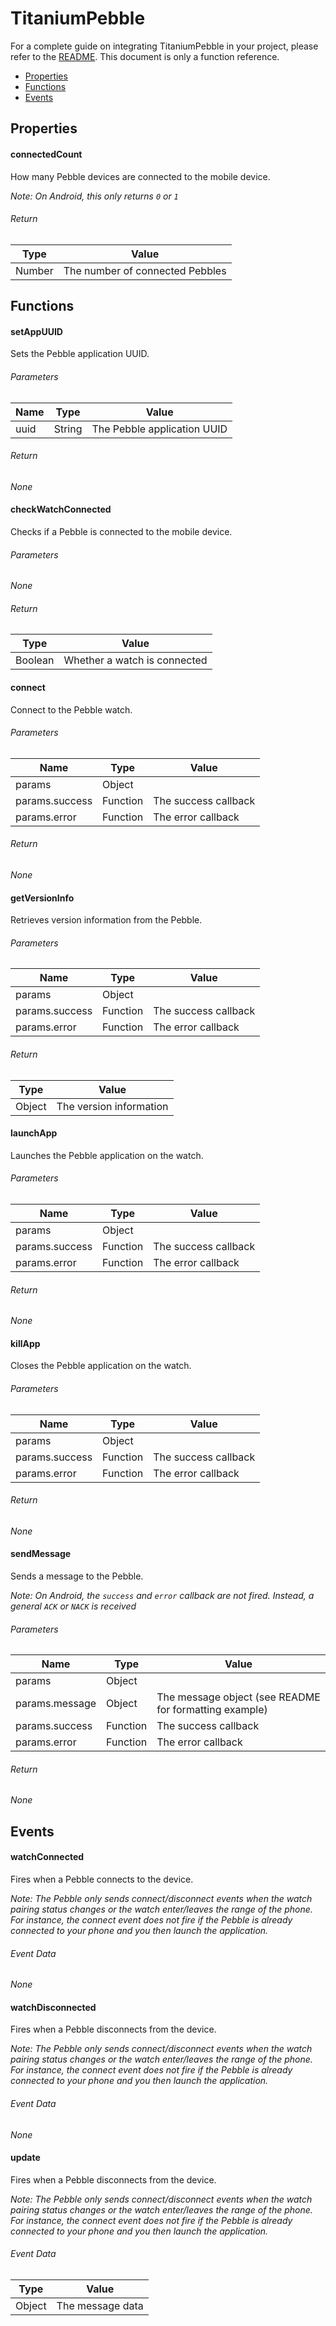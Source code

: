 # TitaniumPebble

For a complete guide on integrating TitaniumPebble in your project, please refer to the [README](https://github.com/mcongrove/TitaniumPebble/blob/master/README.md). This document is only a function reference.

 * [Properties](https://github.com/mcongrove/TitaniumPebble/blob/master/documentation/index.md#properties)
 * [Functions](https://github.com/mcongrove/TitaniumPebble/blob/master/documentation/index.md#functions)
 * [Events](https://github.com/mcongrove/TitaniumPebble/blob/master/documentation/index.md#events)

## Properties

#### connectedCount

How many Pebble devices are connected to the mobile device.

_Note: On Android, this only returns `0` or `1`_

###### Return

| Type | Value |
|------|-------|
| Number | The number of connected Pebbles |

## Functions

#### setAppUUID

Sets the Pebble application UUID.

###### Parameters

| Name | Type | Value |
|------|------|-------|
| uuid | String | The Pebble application UUID |

###### Return

_None_

#### checkWatchConnected

Checks if a Pebble is connected to the mobile device.

###### Parameters

_None_

###### Return

| Type | Value |
|------|-------|
| Boolean | Whether a watch is connected |

#### connect

Connect to the Pebble watch.

###### Parameters

| Name | Type | Value |
|------|------|-------|
| params | Object |  |
| params.success | Function | The success callback |
| params.error | Function | The error callback |

###### Return

_None_


#### getVersionInfo

Retrieves version information from the Pebble.

###### Parameters

| Name | Type | Value |
|------|------|-------|
| params | Object |  |
| params.success | Function | The success callback |
| params.error | Function | The error callback |

###### Return

| Type | Value |
|------|-------|
| Object | The version information |


#### launchApp

Launches the Pebble application on the watch.

###### Parameters

| Name | Type | Value |
|------|------|-------|
| params | Object |  |
| params.success | Function | The success callback |
| params.error | Function | The error callback |

###### Return

_None_

#### killApp

Closes the Pebble application on the watch.

###### Parameters

| Name | Type | Value |
|------|------|-------|
| params | Object |  |
| params.success | Function | The success callback |
| params.error | Function | The error callback |

###### Return

_None_

#### sendMessage

Sends a message to the Pebble.

_Note: On Android, the `success` and `error` callback are not fired. Instead, a general `ACK` or `NACK` is received_

###### Parameters

| Name | Type | Value |
|------|------|-------|
| params | Object |  |
| params.message | Object | The message object (see README for formatting example) |
| params.success | Function | The success callback |
| params.error | Function | The error callback |

###### Return

_None_

## Events

#### watchConnected

Fires when a Pebble connects to the device.

_Note: The Pebble only sends connect/disconnect events when the watch pairing status changes or the watch enter/leaves the range of the phone. For instance, the connect event does not fire if the Pebble is already connected to your phone and you then launch the application._

###### Event Data

_None_

#### watchDisconnected

Fires when a Pebble disconnects from the device.

_Note: The Pebble only sends connect/disconnect events when the watch pairing status changes or the watch enter/leaves the range of the phone. For instance, the connect event does not fire if the Pebble is already connected to your phone and you then launch the application._

###### Event Data

_None_

#### update

Fires when a Pebble disconnects from the device.

_Note: The Pebble only sends connect/disconnect events when the watch pairing status changes or the watch enter/leaves the range of the phone. For instance, the connect event does not fire if the Pebble is already connected to your phone and you then launch the application._

###### Event Data

| Type | Value |
|------|-------|
| Object | The message data |
